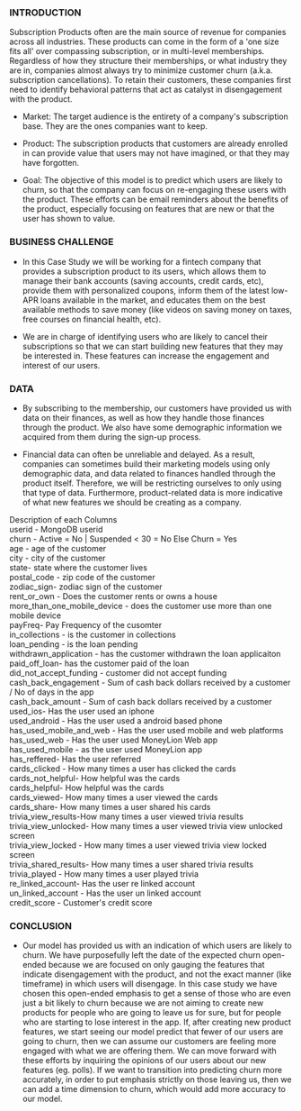 
### INTRODUCTION

Subscription Products often are the main source of revenue for companies across all industries. These
products can come in the form of a 'one size fits all' over compassing subscription, or in multi-level
memberships. Regardless of how they structure their memberships, or what industry they are in,
companies almost always try to minimize customer churn (a.k.a. subscription cancellations). To retain their
customers, these companies first need to identify behavioral patterns that act as catalyst in
disengagement with the product.

* Market: The target audience is the entirety of a company's subscription base. They are the ones
companies want to keep.

* Product: The subscription products that customers are already enrolled in can provide value that users
may not have imagined, or that they may have forgotten.

* Goal: The objective of this model is to predict which users are likely to churn, so that the company can
focus on re-engaging these users with the product. These efforts can be email reminders about the
benefits of the product, especially focusing on features that are new or that the user has shown to value.


### BUSINESS CHALLENGE

* In this Case Study we will be working for a fintech company that provides a subscription product to its users, which allows
them to manage their bank accounts (saving accounts, credit cards, etc), provide them with personalized coupons, inform them of the latest low-APR
loans available in the market, and educates them on the best available methods to save money (like videos on saving money on taxes, free courses on financial health, etc).

* We are in charge of identifying users who are likely to cancel their subscriptions so that we can start building new
features that they may be interested in. These features can increase the engagement and interest of our users.

### DATA

* By subscribing to the membership, our customers have provided us with data on their finances, as well as how they handle those finances through the product. We also have some demographic information we acquired from them during the sign-up process.

* Financial data can often be unreliable and delayed. As a result, companies can sometimes build their marketing models using only demographic data, and data related to finances handled through the product itself. Therefore, we will be restricting ourselves to only using that type of
data. Furthermore, product-related data is more indicative of what new features we should be creating as a company.


Description of each Columns <br>
userid - MongoDB userid <br>
churn  - Active = No | Suspended < 30 = No Else Churn = Yes<br>
age - age of the customer<br>
city - city of the customer  <br>
state- state where the customer lives<br>
postal_code - zip code of the customer<br>
zodiac_sign- zodiac sign of the customer<br>
rent_or_own - Does the customer rents or owns a house <br> 
more_than_one_mobile_device - does the customer use more than one mobile device<br>
payFreq- Pay Frequency of the cusomter<br>
in_collections - is the customer in collections<br>
loan_pending - is the loan pending  <br>
withdrawn_application - has the customer withdrawn the loan applicaiton <br>
paid_off_loan- has the customer paid of the loan<br>
did_not_accept_funding - customer did not accept funding<br>
cash_back_engagement - Sum of cash back dollars received by a customer / No of days in the app <br>
cash_back_amount - Sum of cash back dollars received by a customer<br>
used_ios- Has the user used an iphone<br>
used_android - Has the user used a android based phone<br>
has_used_mobile_and_web - Has the user used mobile and web platforms <br>
has_used_web - Has the user used MoneyLion Web app<br>
has_used_mobile - as the user used MoneyLion  app<br>
has_reffered- Has the user referred<br>
cards_clicked - How many times a user has clicked the cards<br>
cards_not_helpful- How helpful was the cards<br>
cards_helpful- How helpful was the cards<br>
cards_viewed- How many times a user viewed the cards<br>
cards_share- How many times a user shared his cards<br>
trivia_view_results-How many times a user viewed trivia results<br>
trivia_view_unlocked- How many times a user viewed trivia view unlocked screen<br>
trivia_view_locked - How many times a user viewed trivia view locked screen<br>
trivia_shared_results- How many times a user shared trivia results <br>
trivia_played - How many times a user played trivia <br>
re_linked_account- Has the user re linked account<br>
un_linked_account - Has the user un linked account<br>
credit_score - Customer's credit score<br>

### CONCLUSION

* Our model has provided us with an indication of which users are likely to churn. We have purposefully
left the date of the expected churn open-ended because we are focused on only gauging the features that indicate disengagement
with the product, and not the exact manner (like timeframe) in which users will disengage. In this case study we have chosen this open-ended emphasis to get a sense of those who are even just a bit likely to churn because we are not aiming to create new products for people who are going to leave us for sure, but for people who are starting to lose interest in the app. If, after creating new product features, we start seeing our model predict that fewer of our users are
going to churn, then we can assume our customers are feeling more engaged with what we are offering them. We can move forward with these efforts by inquiring the opinions of our users about our new features (eg. polls). If we want to transition into predicting churn more accurately, in order to
put emphasis strictly on those leaving us, then we can add a time dimension to churn, which would
add more accuracy to our model.
